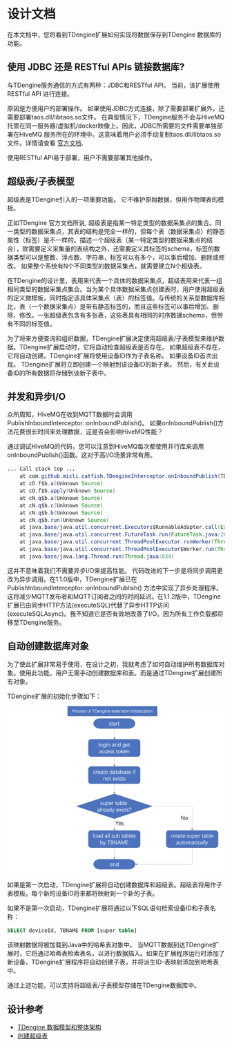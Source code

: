 # 设计文档

在本文档中，您将看到TDengine扩展如何实现将数据保存到TDengine 数据库的功能。

## 使用 JDBC 还是 RESTful APIs 链接数据库?

与TDengine服务通信的方式有两种：JDBC和RESTful API。 当前，该扩展使用RESTful API 进行连接。

原因是方便用户的部署操作。 如果使用JDBC方式连接，除了需要部署扩展外，还需要部署taos.dll/libtaos.so文件。 在典型情况下，TDengine服务不会与HiveMQ托管在同一服务器/虚拟机/docker映像上。因此，JDBC所需要的文件需要单独部署在HiveMQ 服务所在的环境中。这意味着用户必须手动复制taos.dll/libtaos.so文件。详情请查看 [官方文档](https://www.taosdata.com/cn/documentation/connector-java/).

使用RESTful API易于部署，用户不需要部署其他操作。

## 超级表/子表模型

超级表是TDengine引入的一项重要功能。 它不维护原始数据，但用作物理表的模板。

正如TDengine 官方文档所说, 超级表是指某一特定类型的数据采集点的集合。同一类型的数据采集点，其表的结构是完全一样的，但每个表（数据采集点）的静态属性（标签）是不一样的。描述一个超级表（某一特定类型的数据采集点的结合），除需要定义采集量的表结构之外，还需要定义其标签的schema，标签的数据类型可以是整数、浮点数、字符串，标签可以有多个，可以事后增加、删除或修改。 如果整个系统有N个不同类型的数据采集点，就需要建立N个超级表。

在TDengine的设计里，表用来代表一个具体的数据采集点，超级表用来代表一组相同类型的数据采集点集合。当为某个具体数据采集点创建表时，用户使用超级表的定义做模板，同时指定该具体采集点（表）的标签值。与传统的关系型数据库相比，表（一个数据采集点）是带有静态标签的，而且这些标签可以事后增加、删除、修改。一张超级表包含有多张表，这些表具有相同的时序数据schema，但带有不同的标签值。

为了将来方便查询和组织数据，TDengine扩展决定使用超级表/子表模型来维护数据。TDengine扩展启动时，它将自动检查超级表是否存在。 如果超级表不存在，它将自动创建。TDengine扩展将使用设备ID作为子表名称。 如果设备ID首次出现。 TDengine扩展将立即创建一个映射到该设备ID的新子表。 然后，有关此设备ID的所有数据将存储到该新子表中。

## 并发和异步I/O

众所周知，HiveMQ在收到MQTT数据时会调用PublishInboundInterceptor::onInboundPublish()。 如果onInboundPublish()方法花费很长时间来处理数据，这是否会影响HiveMQ性能？

通过调试HiveMQ的代码，您可以注意到HiveMQ每次都使用并行库来调用onInboundPublish()函数。这对于高I/O场景非常有用。

```java
... Call stack top ...
	at com.github.micli.catfish.TDengineInterceptor.onInboundPublish(TDengineInterceptor.java:54)
	at cO.f$b.a(Unknown Source)
	at cO.f$b.apply(Unknown Source)
	at cN.q$b.a(Unknown Source)
	at cN.q$b.c(Unknown Source)
	at cN.q$b.b(Unknown Source)
	at cN.q$b.run(Unknown Source)
	at java.base/java.util.concurrent.Executors$RunnableAdapter.call(Executors.java:515)
	at java.base/java.util.concurrent.FutureTask.run(FutureTask.java:264)
	at java.base/java.util.concurrent.ThreadPoolExecutor.runWorker(ThreadPoolExecutor.java:1128)
	at java.base/java.util.concurrent.ThreadPoolExecutor$Worker.run(ThreadPoolExecutor.java:628)
	at java.base/java.lang.Thread.run(Thread.java:834)
```
这并不意味着我们不需要异步I/O来提高性能。 代码改进的下一步是将同步调用更改为异步调用。在1.1.0版中，TDengine扩展已在PublishInboundInterceptor::onInboundPublish() 方法中实现了异步处理程序。这将减少MQTT发布者和MQTT订阅者之间的时间延迟。在1.1.2版中，TDengine扩展已由同步HTTP方法(executeSQL)代替了异步HTTP访问(executeSQLAsync)。我不知道它是否有效地改善了I/O。因为所有工作负载都将移至TDengine服务。

## 自动创建数据库对象

为了使此扩展非常易于使用，在设计之初，我就考虑了如何自动维护所有数据库对象。使用此功能，用户无需手动创建数据库和表。而是通过TDengine扩展创建所有对象。

TDengine扩展的初始化步骤如下：

![process](./images/process-initialization.png)

如果是第一次启动，TDengine扩展将自动创建数据库和超级表。超级表将用作子表模板。每个新的设备ID将来都将映射到一个新的子表。

如果不是第一次启动，TDengine扩展将通过以下SQL语句检索设备ID和子表名称：

```sql
SELECT deviceId, TBNAME FROM [super table]
```

该映射数据将被加载到Java中的哈希表对象中。 当MQTT数据到达TDengine扩展时，它将通过哈希表检索表名，以进行数据插入。如果在扩展程序运行时添加了新设备，TDengine扩展程序将自动创建子表，并将派生ID-表映射添加到哈希表中。

通过上述功能，可以支持将超级表/子表模型存储在TDengine数据库中。

## 设计参考

+ [TDengine 数据模型和整体架构](https://www.taosdata.com/cn/documentation/architecture/)
+ [创建超级表](https://www.taosdata.com/cn/documentation/model/#%E5%88%9B%E5%BB%BA%E8%B6%85%E7%BA%A7%E8%A1%A8)

